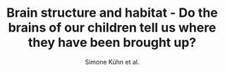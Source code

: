 ---
cat: gaia
subcat: platform
bestof: false
author: Simone Kühn et al.
title: Brain structure and habitat - Do the brains of our children tell us where they have been brought up?
journal: NeuroImage
year: 2020
type: article
url: https -//www.sciencedirect.com/science/article/pii/S1053811920307114
doi: 10.1016/j.neuroimage.2020.117225
---